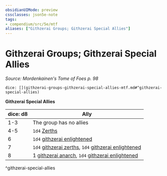 ```yaml
---
obsidianUIMode: preview
cssclasses: json5e-note
tags:
- compendium/src/5e/mtf
aliases: ["Githzerai Groups; Githzerai Special Allies"]
---
```

# Githzerai Groups; Githzerai Special Allies
*Source: Mordenkainen's Tome of Foes p. 98* 

`dice: [](githzerai-groups-githzerai-special-allies-mtf.md#^githzerai-special-allies)`

**Githzerai Special Allies**

| dice: d8 | Ally |
|----------|------|
| 1-3 | The group has no allies |
| 4-5 | `1d4` [Zerths](/compendium/bestiary/humanoid/githzerai-zerth.md) |
| 6 | `1d4` [githzerai enlightened](/compendium/bestiary/humanoid/githzerai-enlightened-mpmm.md) |
| 7 | `1d4` [githzerai zerths](/compendium/bestiary/humanoid/githzerai-zerth.md), `1d4` [githzerai enlightened](/compendium/bestiary/humanoid/githzerai-enlightened-mpmm.md) |
| 8 | 1 [githzerai anarch](/compendium/bestiary/humanoid/githzerai-anarch-mpmm.md), `1d4` [githzerai enlightened](/compendium/bestiary/humanoid/githzerai-enlightened-mpmm.md) |
^githzerai-special-allies